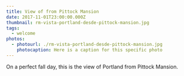 ```yaml
---
title: View of from Pittock Mansion
date: 2017-11-01T23:00:00.000Z
thumbnail: rm-vista-portland-desde-pittock-mansion.jpg
tags:
  - welcome
photos:
  - photourl: ./rm-vista-portland-desde-pittock-mansion.jpg
    photocaption: Here is a caption for this specific photo
---
```

On a perfect fall day, this is the view of Portland from Pittock Mansion.
